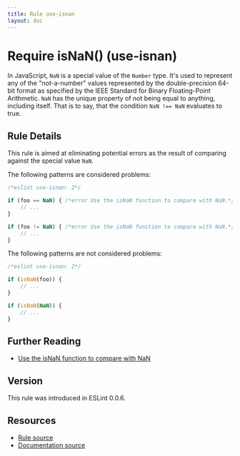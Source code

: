 ```yaml
---
title: Rule use-isnan
layout: doc
---
```

<!-- Note: No pull requests accepted for this file. See README.md in the root directory for details. -->
# Require isNaN() (use-isnan)

In JavaScript, `NaN` is a special value of the `Number` type. It's used to represent any of the "not-a-number" values represented by the double-precision 64-bit format as specified by the IEEE Standard for Binary Floating-Point Arithmetic. `NaN` has the unique property of not being equal to anything, including itself. That is to say, that the condition `NaN !== NaN` evaluates to true.

## Rule Details

This rule is aimed at eliminating potential errors as the result of comparing against the special value `NaN`.

The following patterns are considered problems:

```js
/*eslint use-isnan: 2*/

if (foo == NaN) { /*error Use the isNaN function to compare with NaN.*/
    // ...
}

if (foo != NaN) { /*error Use the isNaN function to compare with NaN.*/
    // ...
}
```

The following patterns are not considered problems:

```js
/*eslint use-isnan: 2*/

if (isNaN(foo)) {
    // ...
}

if (isNaN(NaN)) {
    // ...
}
```

## Further Reading

* [Use the isNaN function to compare with NaN](http://jslinterrors.com/use-the-isnan-function-to-compare-with-nan/)

## Version

This rule was introduced in ESLint 0.0.6.

## Resources

* [Rule source](https://github.com/eslint/eslint/tree/master/lib/rules/use-isnan.js)
* [Documentation source](https://github.com/eslint/eslint/tree/master/docs/rules/use-isnan.md)
